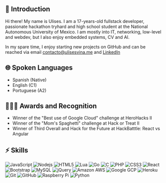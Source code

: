 ## 👾 Introduction

Hi there! My name is Ulises. I am a 17-years-old fullstack developer, passionate hackathon tryhard and high school student at the National Autonomous University of Mexico. I am mostly into IT, networking, low-level and webdev, but I also enjoy embedded systems, CV and AI.

In my spare time, I enjoy starting new projects on GitHub and can be reached via email <contacto@ulisesvina.me> and [LinkedIn](https://www.linkedin.com/in/ulises-vi%C3%B1a-20ba61203/)

## 🌐 Spoken Languages
- Spanish (Native)
- English (C1)
- Portuguese (A2)

## 🧑🏼‍💻 Awards and Recognition
- Winner of the "Best use of Google Cloud" challenge at HeroHacks II
- Winner of the "Mom's Spaghetti" challenge at Hack or Treat II
- Winner of Third Overall and Hack for the Future at HackBatttle: React vs Angular

## ⚡ Skills

![JavaScript](https://img.shields.io/badge/JavaScript-323330?style=for-the-badge&logo=javascript&logoColor=F7DF1E)
![Nodejs](https://img.shields.io/badge/Node.js-43853D?style=for-the-badge&logo=node.js&logoColor=white)
![HTML5](https://img.shields.io/badge/HTML-E34F26?style=for-the-badge&logo=html5&logoColor=white)
![Lua](https://img.shields.io/badge/Lua-2C2D72?style=for-the-badge&logo=lua&logoColor=white)
![Go](https://img.shields.io/badge/Go-00ADD8?style=for-the-badge&logo=go&logoColor=white)
![C](https://img.shields.io/badge/C-00599C?style=for-the-badge&logo=c&logoColor=white)
![PHP](https://img.shields.io/badge/PHP-777BB4?style=for-the-badge&logo=php&logoColor=white)
![CSS3](https://img.shields.io/badge/CSS-3498DB?&style=for-the-badge&logo=css3&logoColor=white)
![React](https://img.shields.io/badge/React-35495E?style=for-the-badge&logo=react&logoColor=00D5F7)
![Bootstrap](https://img.shields.io/badge/-Bootstrap-563D7C?style=for-the-badge&logo=bootstrap)
![MySQL](https://img.shields.io/badge/MySQL-00000F?style=for-the-badge&logo=mysql&logoColor=white)
![jQuery](https://img.shields.io/badge/jQuery-0769AD?style=for-the-badge&logo=jquery&logoColor=white)
![Amazon AWS](https://img.shields.io/badge/Amazon_AWS-232F3E?style=for-the-badge&logo=amazon-aws&logoColor=white)
![Google GCP](https://img.shields.io/badge/Google_Cloud-4285F4?style=for-the-badge&logo=google-cloud&logoColor=white)
![Heroku](https://img.shields.io/badge/Heroku-430098?style=for-the-badge&logo=heroku&logoColor=white)
![Git](https://img.shields.io/badge/-Git-black?style=for-the-badge&logo=git)
![GitHub](https://img.shields.io/badge/GitHub-100000?style=for-the-badge&logo=github&logoColor=white)
![Raspberry Pi](https://img.shields.io/badge/-Raspberry%20Pi-C51A4A?style=for-the-badge&logo=Raspberry-Pi)
![Python](https://img.shields.io/badge/Python-3776AB?style=for-the-badge&logo=python&logoColor=white)
